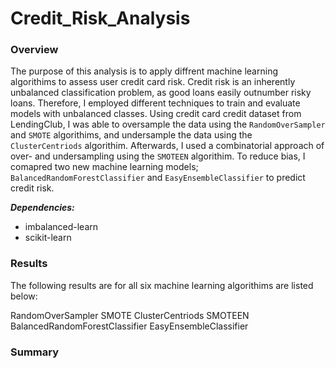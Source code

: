 # Credit_Risk_Analysis

### Overview 
The purpose of this analysis is to apply diffrent machine learning algorithims to assess user credit card risk. Credit risk is an inherently unbalanced classification problem, as good loans easily outnumber risky loans. Therefore, I employed different techniques to train and evaluate models with unbalanced classes. Using credit card credit dataset from LendingClub, I was able to oversample the data using the ```RandomOverSampler``` and ```SMOTE``` algorithims, and undersample the data using the ```ClusterCentriods``` algorithim. Afterwards, I used a combinatorial approach of over- and undersampling using the ```SMOTEEN``` algorithim. To reduce bias, I comapred two new machine learning models; ```BalancedRandomForestClassifier``` and ```EasyEnsembleClassifier``` to predict credit risk. 

***Dependencies:***
* imbalanced-learn
* scikit-learn

### Results

The following results are for all six machine learning algorithims are listed below:

RandomOverSampler
SMOTE
ClusterCentriods
SMOTEEN
BalancedRandomForestClassifier
EasyEnsembleClassifier





### Summary

